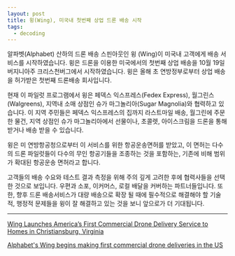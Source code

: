 ```yaml
---
layout: post
title: 윙(Wing), 미국내 첫번째 상업 드론 배송 시작
tags:
  - decoding
---
```


알파벳(Alphabet) 산하의 드론 배송 스핀아웃인 윙 (Wing)이 미국내 고객에게 배송 서비스를 시작하였습니다. 윙은 드론을 이용한 미국에서의 첫번째 상업 배송을 10월 19일 버지니아주 크리스천버그에서 시작하였습니다. 윙은 올해 초 연방정부로부터 상업 배송을 허가받은 첫번째 드론배송 회사입니다.

현재 이 파일럿 프로그램에서 윙은 페덱스 익스프레스(Fedex Express), 월그린스(Walgreens), 지역내 소매 상점인 슈가 마그놀리아(Sugar Magnolia)와 협력하고 있습니다. 이 지역 주민들은 페덱스 익스프레스의 집까지 라스트마일 배송, 월그린에 주문한 물건, 지역 상점인 슈가 마그놀리아에서 선물이나, 초콜렛, 아이스크림을 드론을 통해 받거나 배송 받을 수 있습니다.

윙은 미 연방항공청으로부터 이 서비스를 위한 항공운송면허를 받았고, 이 면허는 다수의 드론 파일럿들이 다수의 무인 항공기들을 조종하는 것을 포함하는, 기존에 비해 범위가 확대된 항공운송 면허라고 합니다.

고객들의 배송 수요와 테스트 결과 측정을 위해 주의 깊게 고려한 후에 협력사들을 선택한 것으로 보입니다. 우편과 소포, 이커머스, 로컬 배달을 커버하는 파트너들입니다. 또한, 향후 드론 배송서비스가 대량 배송으로 확장 될 때에 필수적으로 해결해야 할 기술적, 행정적 문제들을 윙이 잘 해결하고 있는 것을 보니 앞으로가 더 기대됩니다.


 ---

[Wing Launches America’s First Commercial Drone Delivery Service to Homes in Christiansburg, Virginia](https://medium.com/wing-aviation/wing-launches-americas-first-commercial-drone-delivery-service-to-homes-in-christiansburg-f8e8c3b2bb47)

[Alphabet's Wing begins making first commercial drone deliveries in the US](https://techcrunch.com/2019/10/18/alphabets-wing-begins-making-first-commercial-drone-deliveries-in-the-u-s/)
